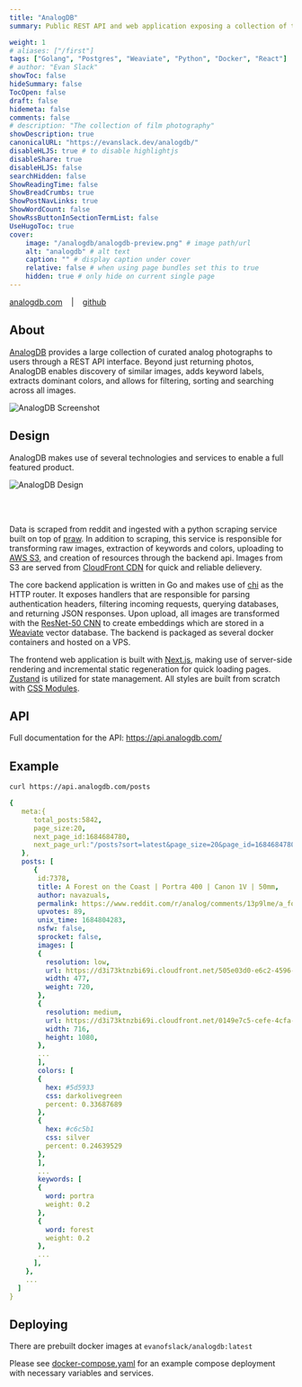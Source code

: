 ```yaml
---
title: "AnalogDB"
summary: Public REST API and web application exposing a collection of thousands of film photographs

weight: 1
# aliases: ["/first"]
tags: ["Golang", "Postgres", "Weaviate", "Python", "Docker", "React"]
# author: "Evan Slack"
showToc: false
hideSummary: false
TocOpen: false
draft: false
hidemeta: false
comments: false
# description: "The collection of film photography"
showDescription: true
canonicalURL: "https://evanslack.dev/analogdb/"
disableHLJS: true # to disable highlightjs
disableShare: true
disableHLJS: false
searchHidden: false
ShowReadingTime: false
ShowBreadCrumbs: true
ShowPostNavLinks: true
ShowWordCount: false
ShowRssButtonInSectionTermList: false
UseHugoToc: true
cover:
    image: "/analogdb/analogdb-preview.png" # image path/url
    alt: "analogdb" # alt text
    caption: "" # display caption under cover
    relative: false # when using page bundles set this to true
    hidden: true # only hide on current single page
---
```


[analogdb.com](https://analogdb.com)
&nbsp;&nbsp;&nbsp;|&nbsp;&nbsp;&nbsp;
[github](https://github.com/evanofslack/analogdb)


## About

[AnalogDB](https://analogdb.com) provides a large collection of curated analog photographs to users through a REST API interface. Beyond just returning photos, AnalogDB enables discovery of similar images, adds keyword labels, extracts dominant colors, and allows for filtering, sorting and searching across all images.

![AnalogDB Screenshot](/analogdb/analogdb-ss-2.png)

## Design

AnalogDB makes use of several technologies and services to enable a full featured product.

![AnalogDB Design](/analogdb/analogdb-design.png)

<br/><br/>

Data is scraped from reddit and ingested with a python scraping service built on top of [praw](https://github.com/praw-dev/praw). In addition to scraping, this service is responsible for transforming raw images, extraction of keywords and colors, uploading to [AWS S3](https://aws.amazon.com/s3/), and creation of resources through the backend api. Images from S3 are served from [CloudFront CDN](https://aws.amazon.com/cloudfront/) for quick and reliable delievery.

The core backend application is written in Go and makes use of [chi](https://github.com/go-chi/chi) as the HTTP router. It exposes handlers that are responsible for parsing authentication headers, filtering incoming requests, querying databases, and returning JSON responses. Upon upload, all images are transformed with the [ResNet-50 CNN](https://datagen.tech/guides/computer-vision/resnet-50/) to create embeddings which are stored in a [Weaviate](https://github.com/weaviate/weaviate) vector database. The backend is packaged as several docker containers and hosted on a VPS.

The frontend web application is built with [Next.js](https://github.com/vercel/next.js/), making use of server-side rendering and incremental static regeneration for quick loading pages. [Zustand](https://github.com/pmndrs/zustand) is utilized for state management. All styles are built from scratch with [CSS Modules](https://github.com/css-modules/css-modules).

## API

Full documentation for the API: <https://api.analogdb.com/>

## Example

```bash
curl https://api.analogdb.com/posts
```

```yaml
{
   meta:{
      total_posts:5842,
      page_size:20,
      next_page_id:1684684780,
      next_page_url:"/posts?sort=latest&page_size=20&page_id=1684684780",
   },
   posts: [
      {
       id:7378,
       title: A Forest on the Coast | Portra 400 | Canon 1V | 50mm,
       author: navazuals,
       permalink: https://www.reddit.com/r/analog/comments/13p9lme/a_forest_on_the_coast_portra_400_canon_1v_50mm/,
       upvotes: 89,
       unix_time: 1684804283,
       nsfw: false,
       sprocket: false,
       images: [
       {
         resolution: low,
         url: https://d3i73ktnzbi69i.cloudfront.net/505e03d0-e6c2-4596-97d2-77d6831e802c.jpeg,
         width: 477,
         weight: 720,
       },
       {
         resolution: medium,
         url: https://d3i73ktnzbi69i.cloudfront.net/0149e7c5-cefe-4cfa-a731-c7696c067d98.jpeg,
         width: 716,
         height: 1080,
       },
       ...
       ],
       colors: [
       {
         hex: #5d5933
         css: darkolivegreen
         percent: 0.33687689
       },
       {
         hex: #c6c5b1
         css: silver
         percent: 0.24639529
       },
       ],
       ...
       keywords: [
       {
         word: portra
         weight: 0.2
       },
       {
         word: forest
         weight: 0.2
       },
       ...
      ],
    },
    ...
  ]
}
```

## Deploying

There are prebuilt docker images at `evanofslack/analogdb:latest`

Please see [docker-compose.yaml](https://github.com/evanofslack/analogdb/blob/main/docker-compose.yml) for an example compose deployment with necessary variables and services.
